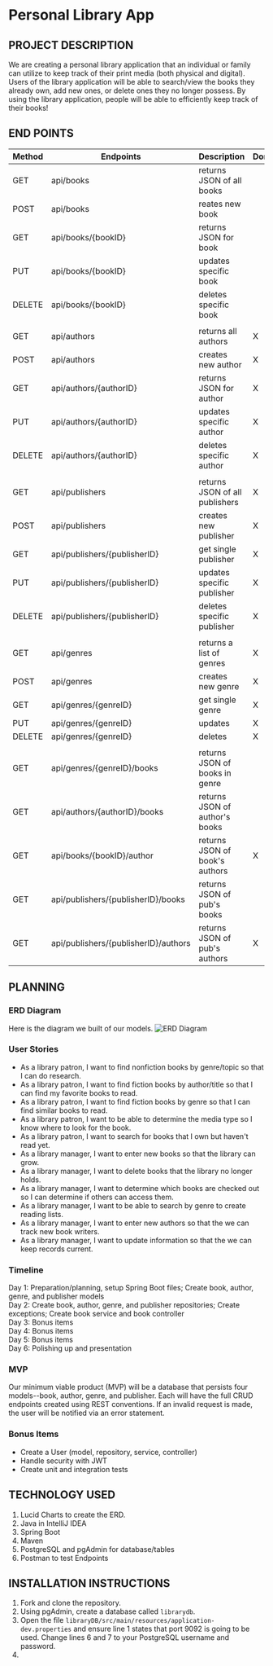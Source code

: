 # Personal Library App

## PROJECT DESCRIPTION

We are creating a personal library application that an individual or family can utilize to keep track of their print
media (both physical and digital). Users of the library application will be able to search/view the books they already
own, add new ones, or delete ones they no longer possess. By using the library application, people will be able to
efficiently keep track of their books!

## END POINTS

| Method |Endpoints                           | Description                    | Done |
|--------|------------------------------------|--------------------------------|------|
| GET    |api/books                           | returns JSON of all books      ||
| POST   |api/books                           | reates new book                ||
| GET    |api/books/{bookID}                  | returns JSON for book          ||
| PUT    |api/books/{bookID}                  | updates specific book          ||
| DELETE |api/books/{bookID}                  | deletes specific book          ||
|        |                                    |                                ||
| GET    |api/authors                         | returns all authors            | X    |
| POST   |api/authors                         | creates new author             | X    |
| GET    |api/authors/{authorID}                 | returns JSON for author        | X    |
| PUT    |api/authors/{authorID}              | updates specific author        | X    |
| DELETE |api/authors/{authorID}              | deletes specific author        | X    |
|        |                                    |                                ||  
| GET    |api/publishers                      | returns JSON of all publishers | X    |
| POST   |api/publishers                         | creates new publisher          | X    |
| GET    |api/publishers/{publisherID}        | get single publisher           | X    |
| PUT    |api/publishers/{publisherID}        | updates specific publisher     | X    |
| DELETE |api/publishers/{publisherID}        | deletes specific publisher     | X    |
|        |                                    |                                ||
| GET    |api/genres                             | returns a list of genres       | X    |
| POST   |api/genres                             | creates new genre              | X    |
| GET    |api/genres/{genreID}                 | get single genre               | X    |
| PUT    |api/genres/{genreID}                 | updates                        | X    |
| DELETE |api/genres/{genreID}                 | deletes                        | X    |
|        |                                    |                                ||
| GET    |api/genres/{genreID}/books             | returns JSON of books in genre ||
| GET    |api/authors/{authorID}/books        | returns JSON of author's books ||
| GET    |api/books/{bookID}/author             | returns JSON of book's authors | X    |
| GET    |api/publishers/{publisherID}/books  | returns JSON of pub's books    ||
| GET    |api/publishers/{publisherID}/authors| returns JSON of pub's authors  | X    |

## PLANNING

### ERD Diagram
Here is the diagram we built of our models.
![ERD Diagram](https://user-images.githubusercontent.com/79819338/147974942-de8f0ac4-6df4-4e1c-87d7-d171c61c1e08.png)

### User Stories

- As a library patron, I want to find nonfiction books by genre/topic so that I can do research.
- As a library patron, I want to find fiction books by author/title so that I can find my favorite books to read.
- As a library patron, I want to find fiction books by genre so that I can find similar books to read.
- As a library patron, I want to be able to determine the media type so I know where to look for the book.
- As a library patron, I want to search for books that I own but haven't read yet.
- As a library manager, I want to enter new books so that the library can grow.
- As a library manager, I want to delete books that the library no longer holds.
- As a library manager, I want to determine which books are checked out so I can determine if others can access them.
- As a library manager, I want to be able to search by genre to create reading lists.
- As a library manager, I want to enter new authors so that the we can track new book writers.
- As a library manager, I want to update information so that the we can keep records current.

### Timeline
Day 1: Preparation/planning, setup Spring Boot files; Create book, author, genre, and publisher models <br>
Day 2: Create book, author, genre, and publisher repositories; Create exceptions; Create book service and book controller <br>
Day 3: Bonus items <br>
Day 4: Bonus items <br>
Day 5: Bonus items <br>
Day 6: Polishing up and presentation

### MVP
Our minimum viable product (MVP) will be a database that persists four models--book, author, genre, and publisher. Each will have the full CRUD endpoints created using REST conventions. If an invalid request is made, the user will be notified via an error statement.

### Bonus Items
- Create a User (model, repository, service, controller)
- Handle security with JWT
- Create unit and integration tests

## TECHNOLOGY USED
1. Lucid Charts to create the ERD.
2. Java in IntelliJ IDEA
3. Spring Boot
4. Maven
5. PostgreSQL and pgAdmin for database/tables
6. Postman to test Endpoints

## INSTALLATION INSTRUCTIONS
1. Fork and clone the repository.
2. Using pgAdmin, create a database called ```librarydb```.
3. Open the file ```libraryDB/src/main/resources/application-dev.properties``` and ensure line 1 states that port 9092 is going to be used. Change lines 6 and 7 to your PostgreSQL username and password. 
4. 


